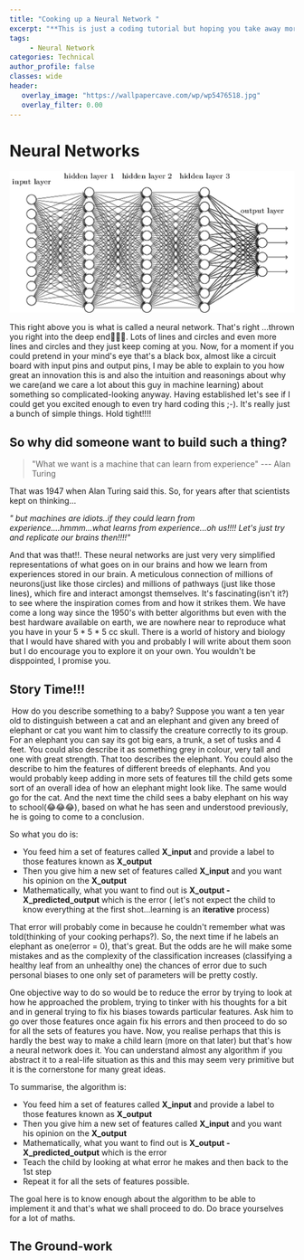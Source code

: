 ```yaml
---
title: "Cooking up a Neural Network "
excerpt: "**This is just a coding tutorial but hoping you take away more than just the code**"
tags:
     - Neural Network
categories: Technical
author_profile: false
classes: wide
header: 
   overlay_image: "https://wallpapercave.com/wp/wp5476518.jpg"
   overlay_filter: 0.00
---
```


# Neural Networks

<img src="https://github.com/SOUMEE2000/BLOG-Images/blob/main/Neural-nets/neuralnets1.png?raw=true">
          
This right above you is what is called a neural network. That's right ...thrown you right into the deep end🤭🤭🤭. Lots of lines and circles and even more lines and circles and they just keep coming at you. Now, for a moment if you could pretend in your mind's eye that's a black box, almost like a circuit board with input pins and output pins, I may be able to explain to you how great an innovation this is and also the intuition and reasonings about why we care(and we care a lot about this guy in machine learning) about something so complicated-looking anyway. Having established let's see if I could get you excited enough to even try hard coding this ;-). It's really just a bunch of simple things. Hold tight!!!!

## So why did someone want to build such a thing?

> "What we want is a machine that can learn from experience"
>    --- Alan Turing

That was 1947 when Alan Turing said this. So, for years after that scientists kept on thinking...
                                                            
*" but machines are idiots..if they could learn from experience....hmmm...what learns from experience...oh us!!!! Let's just try and replicate our brains then!!!!"*

And that was that!!. These neural networks are just very very simplified representations of what goes on in our brains and how we learn from experiences stored in our brain. A meticulous connection of millions of neurons(just like those circles) and millions of pathways (just like those lines), which fire and interact amongst themselves. It's fascinating(isn't it?) to see where the inspiration comes from and how it strikes them. We have come a long way since the 1950's with better algorithms but even with the best hardware available on earth, we are nowhere near to reproduce what you have in your 5 * 5 * 5 cc skull. There is a world of history and biology that I would have shared with you and probably I will write about them soon but I do encourage you to explore it on your own. You wouldn't be disppointed, I promise you.

## Story Time!!!

<img src="">
How do you describe something to a baby? Suppose you want a ten year old to distinguish between a cat and an elephant and given any breed of elephant or cat you want him to classify the creature correctly to its group. For an elephant you can say its got big ears, a trunk, a set of tusks and 4 feet. You could also describe it as something grey in colour, very tall and one with great strength. That too describes the elephant. You could also the describe to him the features of different breeds of elephants. And you would probably keep adding in more sets of features till the child gets some sort of an overall idea of how an elephant might look like. The same would go for the cat. And the next time the child sees a baby elephant on his way to school(😂😂😂), based on what he has seen and understood previously, he is going to come to a conclusion.

So what you do is:
* You feed him a set of features called **X_input** and provide a label to those features known as **X_output**
* Then you give him a new set of features called **X_input** and you want his opinion on the **X_output**
* Mathematically, what you want to find out is **X_output - X_predicted_output** which is the error ( let's not expect the child to know everything at the first shot...learning is an **iterative** process)

That error will probably come in because he couldn't remember what was told(thinking of your cooking perhaps?). So, the next time if he labels an elephant as one(error = 0), that's great. But the odds are he will make some mistakes and as the complexity of the classification increases (classifying a healthy leaf from an unhealthy one) the chances of error due to such personal biases to one only set of parameters will be pretty costly.

One objective way to do so would be to reduce the error by trying to look at how he approached the problem, trying to tinker with his thoughts for a bit and in general trying to fix his biases towards particular features. Ask him to go over those features once again fix his errors and then proceed to do so for all the sets of features you have. Now, you realise perhaps that this is hardly the best way to make a child learn (more on that later) but that's how a neural network does it. You can understand almost any algorithm if you abstract it to a real-life situation as this and this may seem very primitive but it is the cornerstone for many great ideas. 

To summarise, the algorithm is:
* You feed him a set of features called **X_input** and provide a label to those features known as **X_output**
* Then you give him a new set of features called **X_input** and you want his opinion on the **X_output**
* Mathematically, what you want to find out is **X_output - X_predicted_output** which is the error
* Teach the child by looking at what error he makes and then back to the 1st step
* Repeat it for all the sets of features possible.

The goal here is to know enough about the algorithm to be able to implement it and that's what we shall proceed to do. Do brace yourselves for a lot of maths.

## The Ground-work

